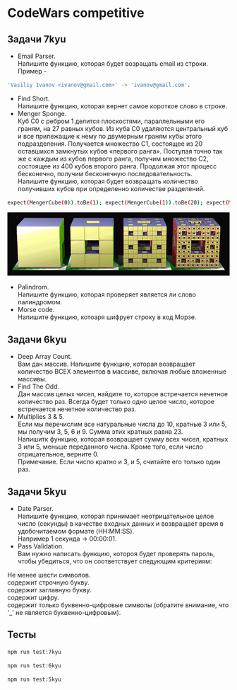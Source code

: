 
# CodeWars competitive

## Задачи 7kyu
 - Email Parser.   
 Напишите функцию, которая будет возращать email из строки.  
 Пример - 
  ```bash
  'Vasiliy Ivanov <ivanov@gmail.com>' -> 'ivanov@gmail.com'.
```
 - Find Short.   
 Напишите функцию, которая вернет самое короткое слово в строке.  
 - Menger Sponge.   
Куб C0 с ребром 1 делится плоскостями, параллельными его граням, на 27 равных кубов. Из куба C0 удаляются центральный куб и все прилежащие к нему по двумерным граням кубы этого подразделения. Получается множество C1, состоящее из 20 оставшихся замкнутых кубов «первого ранга». Поступая точно так же с каждым из кубов первого ранга, получим множество C2, состоящее из 400 кубов второго ранга. Продолжая этот процесс бесконечно, получим бесконечную последовательность.  
Напишите функцию, которая будет возвращать количество получивших кубов при определенно количестве разделений.   
```bash
expect(MengerCube(0)).toBe(1); expect(MengerCube(1)).toBe(20); expect(MengerCube(2)).toBe(400);
```
![Menger Sponge](./img/MengerSponge.jpeg)
- Palindrom.  
Напишите функцию, которая проверяет является ли слово палиндромом.  
- Morse code.   
Напишите функцию, котоаря шифрует строку в код Морзе.  
## Задачи 6kyu
- Deep Array Count.  
Вам дан массив. Напишите функцию, которая возвращает количество ВСЕХ элементов в массиве, включая любые вложенные массивы.
- Find The Odd.  
Дан массив целых чисел, найдите то, которое встречается нечетное количество раз.
Всегда будет только одно целое число, которое встречается нечетное количество раз.
- Multiplies 3 & 5.  
Если мы перечислим все натуральные числа до 10, кратные 3 или 5, мы получим 3, 5, 6 и 9. Сумма этих кратных равна 23.   
Напишитк функцию, которая возвращает сумму всех чисел, кратных 3 или 5, меньше переданного числа. Кроме того, если число отрицательное, верните 0.   
Примечание. Если число кратно и 3, и 5, считайте его только один раз.
## Задачи 5kyu
- Date Parser.   
Напишите функцию, которая принимает неотрицательное целое число (секунды) в качестве входных данных и возвращает время в удобочитаемом формате (HH:MM:SS).   
Например 1 секунда -> 00:00:01.  
- Pass Validation.  
Вам нужно написать функцию, котороя будет проверять пароль, чтобы убедиться, что он соответствует следующим критериям:   

Не менее шести символов.  
содержит строчную букву.  
содержит заглавную букву.  
содержит цифру.  
содержит только буквенно-цифровые символы (обратите внимание, что '_' не является буквенно-цифровым).  
## Тесты
```bash
npm run test:7kyu
```
```bash
npm run test:6kyu
```
```bash
npm run test:5kyu
```
